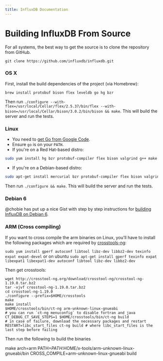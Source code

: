 ```yaml
---
title: InfluxDB Documentation
---
```


# Building InfluxDB From Source

For all systems, the best way to get the source is to clone the repository from GitHub.

``` shell
git clone https://github.com/influxdb/influxdb.git
```

### OS X

First, install the build dependencies of the project (via Homebrew):

``` shell
brew install protobuf bison flex leveldb go hg bzr
```

Then run `./configure --with-flex=/usr/local/Cellar/flex/2.5.37/bin/flex --with-bison=/usr/local/Cellar/bison/3.0.2/bin/bison && make`. This will build the server and run the tests.

### Linux

- You need to [get Go from Google Code](http://code.google.com/p/go/downloads/list).
- Ensure `go` is on your `PATH`.
- If you're on a Red Hat-based distro:

``` bash
sudo yum install hg bzr protobuf-compiler flex bison valgrind g++ make
```

- If you're on a Debian-based distro:

``` bash
sudo apt-get install mercurial bzr protobuf-compiler flex bison valgrind g++ make
```

Then run `./configure && make`. This will build the server and run the tests.

### Debian 6

@chobie has put up a nice Gist with step by step instructions for [building InfluxDB on Debian 6](https://gist.github.com/chobie/cb22c504223c3e929a00).

### ARM (Cross compiling)

If you want to cross compile the arm binaries on Linux, you'll have to
install the following packages which are required by
[crosstools-ng](http://crosstool-ng.org/):

`sudo yum install gperf autoconf libtool libz-dev libbz2-dev texinfo expat expat-devel` or on ubuntu `sudo apt-get install gperf texinfo expat libexpat1 libexpat1-dev autoconf libtool libz-dev libbz2-dev`

Then get crosstools:

```shell
wget http://crosstool-ng.org/download/crosstool-ng/crosstool-ng-1.19.0.tar.bz2
tar -xjvf crosstool-ng-1.19.0.tar.bz2
cd crosstool-ng-1.19.0
./configure --prefix=$HOME/crosstools
make
make install
$HOME/crosstools/bin/ct-ng arm-unknown-linux-gnueabi
# you can run `ct-ng menuconfig` to disable fortran and java
CT_DEBUG_CT_SAVE_STEPS=1 $HOME/crosstools/bin/ct-ng build
# in case of failure, download the necessary packages and restart
RESTART=libc_start_files ct-ng build # where libc_start_files is the last step before failing
```

Then run the following to build the binaries

make arch=arm PATH=$PATH:$HOME/x-tools/arm-unknown-linux-gnueabi/bin CROSS_COMPILE=arm-unknown-linux-gnueabi build

